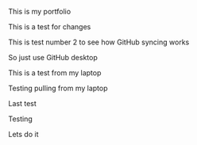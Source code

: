 This is my portfolio

This is a test for changes

This is test number 2 to see how GitHub syncing works

So just use GitHub desktop

This is a test from my laptop

Testing pulling from my laptop

Last test

Testing

Lets do it